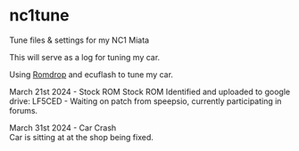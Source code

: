 # nc1tune
Tune files &amp; settings for my NC1 Miata 

This will serve as a log for tuning my car.

Using [Romdrop](https://github.com/speepsio/romdrop) and ecuflash to tune my car.

March 21st 2024 - Stock ROM
Stock ROM Identified and uploaded to google drive: LF5CED -
Waiting on patch from speepsio, currently participating in forums.  

March 31st 2024 - Car Crash  
Car is sitting at at the shop being fixed. 


